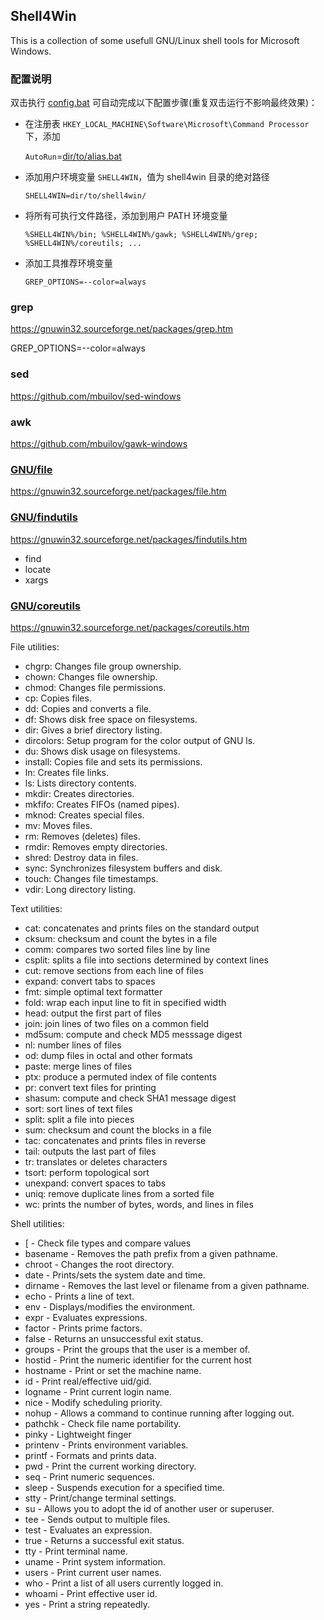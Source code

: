 ## Shell4Win

This is a collection of some usefull GNU/Linux shell tools for Microsoft Windows.

### 配置说明

双击执行 [config.bat](config.bat) 可自动完成以下配置步骤(重复双击运行不影响最终效果)：

* 在注册表 `HKEY_LOCAL_MACHINE\Software\Microsoft\Command Processor` 下，添加
  
  `AutoRun`=[dir/to/alias.bat](alias.bat)

* 添加用户环境变量 `SHELL4WIN`，值为 shell4win 目录的绝对路径

    `SHELL4WIN=dir/to/shell4win/`

* 将所有可执行文件路径，添加到用户 PATH 环境变量

    `%SHELL4WIN%/bin; %SHELL4WIN%/gawk; %SHELL4WIN%/grep; %SHELL4WIN%/coreutils; ...`

* 添加工具推荐环境变量

    `GREP_OPTIONS=--color=always`

### grep

<https://gnuwin32.sourceforge.net/packages/grep.htm>

GREP_OPTIONS=--color=always

### sed

<https://github.com/mbuilov/sed-windows>

### awk

<https://github.com/mbuilov/gawk-windows>

### [GNU/file](file/README.md)

<https://gnuwin32.sourceforge.net/packages/file.htm>

### [GNU/findutils](findutils/README.md)

<https://gnuwin32.sourceforge.net/packages/findutils.htm>

- find
- locate
- xargs

### [GNU/coreutils](coreutils/README.md)

<https://gnuwin32.sourceforge.net/packages/coreutils.htm>


File utilities:

- chgrp: Changes file group ownership.
- chown: Changes file ownership.
- chmod: Changes file permissions.
- cp: Copies files.
- dd: Copies and converts a file.
- df: Shows disk free space on filesystems.
- dir: Gives a brief directory listing.
- dircolors: Setup program for the color output of GNU ls.
- du: Shows disk usage on filesystems.
- install: Copies file and sets its permissions.
- ln: Creates file links.
- ls: Lists directory contents.
- mkdir: Creates directories.
- mkfifo: Creates FIFOs (named pipes).
- mknod: Creates special files.
- mv: Moves files.
- rm: Removes (deletes) files.
- rmdir: Removes empty directories.
- shred: Destroy data in files.
- sync: Synchronizes filesystem buffers and disk.
- touch: Changes file timestamps.
- vdir: Long directory listing.


Text utilities:

- cat: concatenates and prints files on the standard output
- cksum: checksum and count the bytes in a file
- comm: compares two sorted files line by line
- csplit: splits a file into sections determined by context lines
- cut: remove sections from each line of files
- expand: convert tabs to spaces
- fmt: simple optimal text formatter
- fold: wrap each input line to fit in specified width
- head: output the first part of files
- join: join lines of two files on a common field
- md5sum: compute and check MD5 messsage digest
- nl: number lines of files
- od: dump files in octal and other formats
- paste: merge lines of files
- ptx: produce a permuted index of file contents
- pr: convert text files for printing
- shasum: compute and check SHA1 message digest
- sort: sort lines of text files
- split: split a file into pieces
- sum: checksum and count the blocks in a file
- tac: concatenates and prints files in reverse
- tail: outputs the last part of files
- tr: translates or deletes characters
- tsort: perform topological sort
- unexpand: convert spaces to tabs
- uniq: remove duplicate lines from a sorted file
- wc: prints the number of bytes, words, and lines in files


Shell utilities:

- [ - Check file types and compare values
- basename - Removes the path prefix from a given pathname.
- chroot - Changes the root directory.
- date - Prints/sets the system date and time.
- dirname - Removes the last level or filename from a given pathname.
- echo - Prints a line of text.
- env - Displays/modifies the environment.
- expr - Evaluates expressions.
- factor - Prints prime factors.
- false - Returns an unsuccessful exit status.
- groups - Print the groups that the user is a member of.
- hostid - Print the numeric identifier for the current host
- hostname - Print or set the machine name.
- id - Print real/effective uid/gid.
- logname - Print current login name.
- nice - Modify scheduling priority.
- nohup - Allows a command to continue running after logging out.
- pathchk - Check file name portability.
- pinky - Lightweight finger
- printenv - Prints environment variables.
- printf - Formats and prints data.
- pwd - Print the current working directory.
- seq - Print numeric sequences.
- sleep - Suspends execution for a specified time.
- stty - Print/change terminal settings.
- su - Allows you to adopt the id of another user or superuser.
- tee - Sends output to multiple files.
- test - Evaluates an expression.
- true - Returns a successful exit status.
- tty - Print terminal name.
- uname - Print system information.
- users - Print current user names.
- who - Print a list of all users currently logged in.
- whoami - Print effective user id.
- yes - Print a string repeatedly.